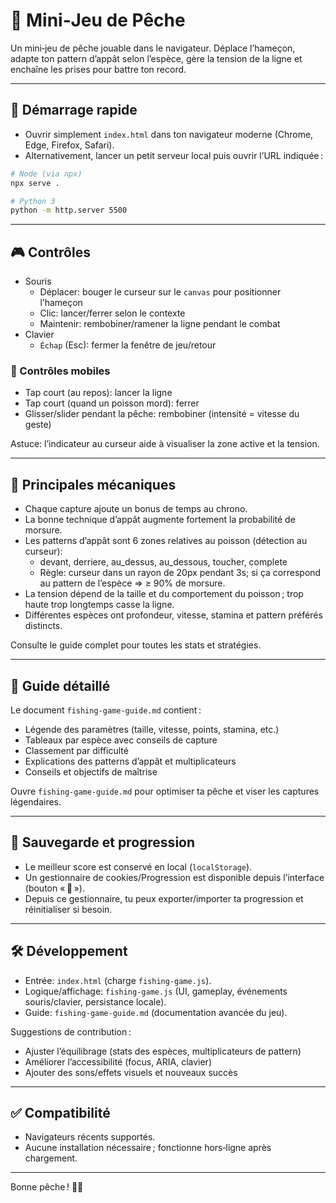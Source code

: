 # 🎣 Mini‑Jeu de Pêche

Un mini‑jeu de pêche jouable dans le navigateur. Déplace l’hameçon, adapte ton pattern d’appât selon l’espèce, gère la tension de la ligne et enchaîne les prises pour battre ton record.

---

## 🚀 Démarrage rapide

- Ouvrir simplement `index.html` dans ton navigateur moderne (Chrome, Edge, Firefox, Safari).
- Alternativement, lancer un petit serveur local puis ouvrir l’URL indiquée :

```bash
# Node (via npx)
npx serve .

# Python 3
python -m http.server 5500
```

---

## 🎮 Contrôles

- Souris
  - Déplacer: bouger le curseur sur le `canvas` pour positionner l’hameçon
  - Clic: lancer/ferrer selon le contexte
  - Maintenir: rembobiner/ramener la ligne pendant le combat
- Clavier
  - `Échap` (Esc): fermer la fenêtre de jeu/retour

### 📱 Contrôles mobiles

- Tap court (au repos): lancer la ligne
- Tap court (quand un poisson mord): ferrer
- Glisser/slider pendant la pêche: rembobiner (intensité = vitesse du geste)

Astuce: l’indicateur au curseur aide à visualiser la zone active et la tension.

---

## 🧩 Principales mécaniques

- Chaque capture ajoute un bonus de temps au chrono.
- La bonne technique d’appât augmente fortement la probabilité de morsure.
- Les patterns d’appât sont 6 zones relatives au poisson (détection au curseur):
  - devant, derriere, au_dessus, au_dessous, toucher, complete
  - Règle: curseur dans un rayon de 20px pendant 3s; si ça correspond au pattern de l’espèce ⇒ ≥ 90% de morsure.
- La tension dépend de la taille et du comportement du poisson ; trop haute trop longtemps casse la ligne.
- Différentes espèces ont profondeur, vitesse, stamina et pattern préférés distincts.

Consulte le guide complet pour toutes les stats et stratégies.

---

## 📙 Guide détaillé

Le document `fishing-game-guide.md` contient :

- Légende des paramètres (taille, vitesse, points, stamina, etc.)
- Tableaux par espèce avec conseils de capture
- Classement par difficulté
- Explications des patterns d’appât et multiplicateurs
- Conseils et objectifs de maîtrise

Ouvre `fishing-game-guide.md` pour optimiser ta pêche et viser les captures légendaires.

---

## 💾 Sauvegarde et progression

- Le meilleur score est conservé en local (`localStorage`).
- Un gestionnaire de cookies/Progression est disponible depuis l’interface (bouton « 🔧 »).
- Depuis ce gestionnaire, tu peux exporter/importer ta progression et réinitialiser si besoin.

---

## 🛠️ Développement

- Entrée: `index.html` (charge `fishing-game.js`).
- Logique/affichage: `fishing-game.js` (UI, gameplay, événements souris/clavier, persistance locale).
- Guide: `fishing-game-guide.md` (documentation avancée du jeu).

Suggestions de contribution :

- Ajuster l’équilibrage (stats des espèces, multiplicateurs de pattern)
- Améliorer l’accessibilité (focus, ARIA, clavier)
- Ajouter des sons/effets visuels et nouveaux succès

---

## ✅ Compatibilité

- Navigateurs récents supportés.
- Aucune installation nécessaire ; fonctionne hors‑ligne après chargement.

---

Bonne pêche ! 🎣🌊
